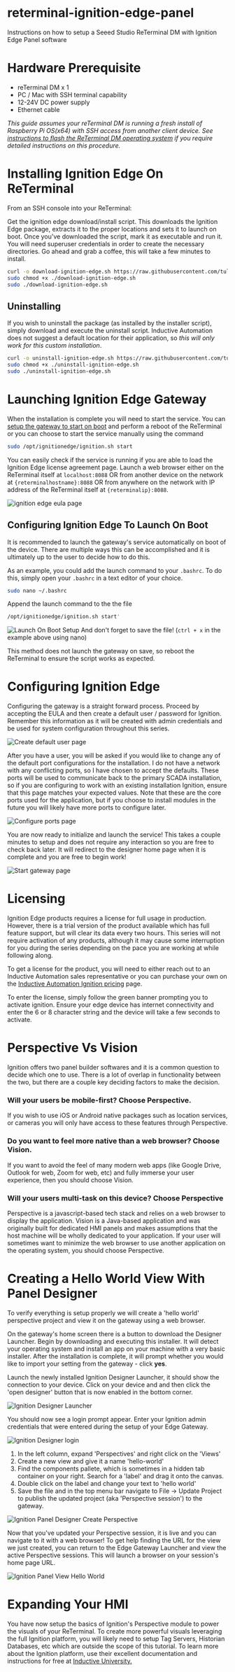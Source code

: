 # reterminal-ignition-edge-panel
Instructions on how to setup a Seeed Studio ReTerminal DM with Ignition Edge Panel software

# Hardware Prerequisite
- reTerminal DM x 1
- PC / Mac with SSH terminal capability
- 12-24V DC power supply
- Ethernet cable

*This guide assumes your reTerminal DM is running a fresh install of Raspberry Pi OS(x64) with SSH access from another client device. See [instructions to flash the ReTerminal DM operating system](https://wiki.seeedstudio.com/reterminal-dm-flash-OS/#steps-for-flashing-raspbian-os) if you require detailed instructions on this procedure.*

# Installing Ignition Edge On ReTerminal

From an SSH console into your ReTerminal:

Get the ignition edge download/install script. This downloads the Ignition Edge package, extracts it to the proper locations and sets it to launch on boot. Once you've downloaded the script, mark it as executable and run it. You will need superuser credentials in order to create the necessary directories. Go ahead and grab a coffee, this will take a few minutes to install.
```bash
curl -o download-ignition-edge.sh https://raw.githubusercontent.com/tulsasoftware/reterminal-ignition-edge-panel/main/download-ignition-edge.sh
sudo chmod +x ./download-ignition-edge.sh
sudo ./download-ignition-edge.sh
```

## Uninstalling

If you wish to uninstall the package (as installed by the installer script), simply download and execute the uninstall script. Inductive Automation does not suggest a default location for their application, so *this will only work for this custom installation*.

```bash
curl -o uninstall-ignition-edge.sh https://raw.githubusercontent.com/tulsasoftware/reterminal-ignition-edge-panel/main/uninstall-ignition-edge.sh
sudo chmod +x ./uninstall-ignition-edge.sh
sudo ./uninstall-ignition-edge.sh
```

# Launching Ignition Edge Gateway

When the installation is complete you will need to start the service. You can [setup the gateway to start on boot](#configuring-ignition-edge-to-launch-on-boot) and perform a reboot of the ReTerminal or you can choose to start the service manually using the command
 ```bash
sudo /opt/ignitionedge/ignition.sh start
```

You can easily check if the service is running if you are able to load the Ignition Edge license agreement page. Launch a web browser either on the ReTerminal itself at `localhost:8088` OR from another device on the network at `{reterminalhostname}:8088` OR from anywhere on the network with IP address of the ReTerminal itself at `{reterminalip}:8088`.

![ignition edge eula page](./media/ignition-edge-eula-screenshot.png)

## Configuring Ignition Edge To Launch On Boot
It is recommended to launch the gateway's service automatically on boot of the device. There are multiple ways this can be accomplished and it is ultimately up to the user to decide how to do this.

As an example, you could add the launch command to your `.bashrc`. To do this, simply open your `.bashrc` in a text editor of your choice.
```bash
sudo nano ~/.bashrc
```
Append the launch command to the the file
```bash
/opt/ignitionedge/ignition.sh start'
```
![Launch On Boot Setup](./media/ignition-gateway-launch-setup.png)
And don't forget to save the file! 
(`ctrl + x` in the example above using nano)

This method does not launch the gateway on save, so reboot the ReTerminal to ensure the script works as expected.

# Configuring Ignition Edge

Configuring the gateway is a straight forward process. Proceed by accepting the EULA and then create a default user / password for Ignition. Remember this information as it will be created with admin credentials and be used for system configuration throughout this series.

![Create default user page](./media/ignition-edge-create-user.png)

After you have a user, you will be asked if you would like to change any of the default port configurations for the installation. I do not have a network with any conflicting ports, so I have chosen to accept the defaults. These ports will be used to communicate back to the primary SCADA installation, so if you are configuring to work with an existing installation Ignition, ensure that this page matches your expected values. Note that these are the core ports used for the application, but if you choose to install modules in the future you will likely have more ports to configure later.

![Configure ports page](./media/ignition-edge-configure-ports.png)

You are now ready to initialize and launch the service! This takes a couple minutes to setup and does not require any interaction so you are free to check back later. It will redirect to the designer home page when it is complete and you are free to begin work!

![Start gateway page](./media/ignition-edge-launch-screen.png)

# Licensing
Ignition Edge products requires a license for full usage in production. However, there is a trial version of the product available which has full feature support, but will clear its data every two hours. This series will not require activation of any products, although it may cause some interruption for you during the series depending on the pace you are working at while following along.

To get a license for the product, you will need to either reach out to an Inductive Automation sales representative or you can purchase your own on the [Inductive Automation Ignition pricing](https://inductiveautomation.com/pricing/ignition) page.

To enter the license, simply follow the green banner prompting you to activate ignition. Ensure your edge device has internet connectivity and enter the 6 or 8 character string and the device will take a few seconds to activate.

# Perspective Vs Vision
Ignition offers two panel builder softwares and it is a common question to decide which one to use. There is a lot of overlap in functionality between the two, but there are a couple key deciding factors to make the decision.

### Will your users be mobile-first? Choose Perspective.
If you wish to use iOS or Android native packages such as location services, or cameras you will only have access to these features through Perspective.

### Do you want to feel more native than a web browser? Choose Vision.
If you want to avoid the feel of many modern web apps (like Google Drive, Outlook for web, Zoom for web, etc) and fully immerse your user experience, then you should choose Vision.

### Will your users multi-task on this device? Choose Perspective
Perspective is a javascript-based tech stack and relies on a web browser to display the application. Vision is a Java-based application and was originally built for dedicated HMI panels and makes assumptions that the host machine will be wholly dedicated to your application. If your user will sometimes want to minimize the web browser to use another application on the operating system, you should choose Perspective.

# Creating a Hello World View With Panel Designer

To verify everything is setup properly we will create a 'hello world' perspective project and view it on the gateway using a web browser.

On the gateway's home screen there is a button to download the Designer Launcher. Begin by downloading and executing this installer. It will detect your operating system and install an app on your machine with a very basic installer. After the installation is complete, it will prompt whether you would like to import your setting from the gateway - click **yes**.

Launch the newly installed Ignition Designer Launcher, it should show the connection to your device. Click on your device and and then click the 'open designer' button that is now enabled in the bottom corner.

![Ignition Designer Launcher](./media/ignition-designer-launcher.png)

You should now see a login prompt appear. Enter your Ignition admin credentials that were entered during the setup of your Edge Gateway.

![Ignition Designer login](./media/ignition-designer-login.png)

1. In the left column, expand 'Perspectives' and right click on the 'Views'
2. Create a new view and give it a name 'hello-world'
3. Find the components pallete, which is sometimes in a hidden tab container on your right. Search for a 'label' and drag it onto the canvas.
4. Double click on the label and change your text to 'hello world'
5. Save the file and in the top menu bar navigate to File -> Update Project to publish the updated project (aka 'Perspective session') to the gateway.

![Ignition Panel Designer Create Perspective](./media/ignition-panel-create-helloworld.gif)

Now that you've updated your Perspective session, it is live and you can navigate to it with a web browser! 
To get help finding the URL for the view we just created, you can return to the Edge Gateway Launcher and view the active Perspective sessions. This will launch a browser on your session's home page URL.

![Ignition Panel View Hello World](./media/ignition-panel-view-helloworld.gif)

# Expanding Your HMI
You have now setup the basics of Ignition's Perspective module to power the visuals of your ReTerminal. To create more powerful visuals leveraging the full Ignition platform, you will likely need to setup Tag Servers, Historian Databases, etc which are outside the scope of this tutorial. To learn more about the Ignition platform, use their excellent documentation and instructions for free at [Inductive University.](https://inductiveuniversity.com/)